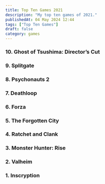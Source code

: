 ```yaml
---
title: Top Ten Games 2021
description: "My top ten games of 2021."
publishedAt: 04 May 2024 12:44
tags: ["Top Ten Games"]
draft: false
category: games
---
```


### 10. Ghost of Tsushima: Director’s Cut

### 9. Splitgate

### 8. Psychonauts 2

### 7. Deathloop

### 6. Forza

### 5. The Forgotten City

### 4. Ratchet and Clank

### 3. Monster Hunter: Rise

### 2. Valheim

### 1. Inscryption
